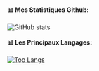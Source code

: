 <strong>📊 Mes Statistiques Github:</strong><br><br>
![GitHub stats](https://github-readme-stats.vercel.app/api?username=zetro-dev)<br><br>
<strong>📊 Les Principaux Langages:</strong><br><br>
[![Top Langs](https://github-readme-stats.vercel.app/api/top-langs/?username=zetro-dev)](https://github.com/zetro-dev/github-readme-stats)
